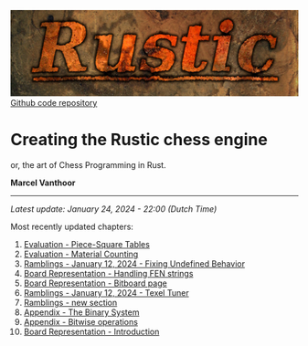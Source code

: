 ![Rustic Logo](../img/rustic-logo-web.jpg)
[Github code repository](https://github.com/mvanthoor/rustic)

# Creating the Rustic chess engine

or, the art of Chess Programming in Rust.

__**Marcel Vanthoor**__<br /><hr />

_Latest update: January 24, 2024 - 22:00 (Dutch Time)_<br />

Most recently updated chapters:<br />
1. [Evaluation - Piece-Square Tables](../evaluation/psqt.md)<br />
1. [Evaluation - Material Counting](../evaluation/material.md)<br />
1. [Ramblings - January 12, 2024 - Fixing Undefined Behavior](../ramblings/2024/20240119_fixing_ub.md)<br />
1. [Board Representation - Handling FEN strings](../board_representation/handling_fen_strings.md)<br />
1. [Board Representation - Bitboard page](../board_representation/bitboards.md)<br />
1. [Ramblings - January 12, 2024 - Texel Tuner](../ramblings/2024/20240112_texel_tuner.md)<br />
1. [Ramblings - new section](../ramblings/index.md)<br />
1. [Appendix - The Binary System](../appendix/binary_system.md)<br />
1. [Appendix - Bitwise operations](../appendix/bitwise_operations.md)<br />
1. [Board Representation - Introduction](../board_representation/introduction.md)<br />